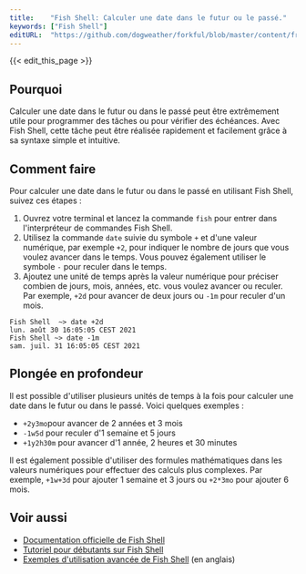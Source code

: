 ```yaml
---
title:    "Fish Shell: Calculer une date dans le futur ou le passé."
keywords: ["Fish Shell"]
editURL:  "https://github.com/dogweather/forkful/blob/master/content/fr/fish-shell/calculating-a-date-in-the-future-or-past.md"
---
```


{{< edit_this_page >}}

## Pourquoi

Calculer une date dans le futur ou dans le passé peut être extrêmement utile pour programmer des tâches ou pour vérifier des échéances. Avec Fish Shell, cette tâche peut être réalisée rapidement et facilement grâce à sa syntaxe simple et intuitive.

## Comment faire

Pour calculer une date dans le futur ou dans le passé en utilisant Fish Shell, suivez ces étapes :

1. Ouvrez votre terminal et lancez la commande `fish` pour entrer dans l'interpréteur de commandes Fish Shell.
2. Utilisez la commande `date` suivie du symbole `+` et d'une valeur numérique, par exemple `+2`, pour indiquer le nombre de jours que vous voulez avancer dans le temps. Vous pouvez également utiliser le symbole `-` pour reculer dans le temps.
3. Ajoutez une unité de temps après la valeur numérique pour préciser combien de jours, mois, années, etc. vous voulez avancer ou reculer. Par exemple, `+2d` pour avancer de deux jours ou `-1m` pour reculer d'un mois.

```
Fish Shell  ~> date +2d
lun. août 30 16:05:05 CEST 2021
Fish Shell ~> date -1m
sam. juil. 31 16:05:05 CEST 2021
```

## Plongée en profondeur

Il est possible d'utiliser plusieurs unités de temps à la fois pour calculer une date dans le futur ou dans le passé. Voici quelques exemples :

- `+2y3mo`pour avancer de 2 années et 3 mois
- `-1w5d` pour reculer d'1 semaine et 5 jours
- `+1y2h30m` pour avancer d'1 année, 2 heures et 30 minutes

Il est également possible d'utiliser des formules mathématiques dans les valeurs numériques pour effectuer des calculs plus complexes. Par exemple, `+1w+3d` pour ajouter 1 semaine et 3 jours ou `+2*3mo` pour ajouter 6 mois.

## Voir aussi

- [Documentation officielle de Fish Shell](https://fishshell.com/)
- [Tutoriel pour débutants sur Fish Shell](https://www.linux.com/topic/desktop/getting-started-fish-shell/)
- [Exemples d'utilisation avancée de Fish Shell](https://hackernoon.com/a-year-this-fish-instead-of-bash-40-lessons-learned-e9e90eb83a24) (en anglais)